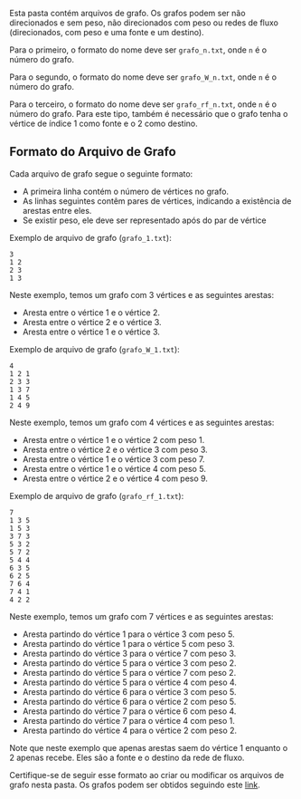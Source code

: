 Esta pasta contém arquivos de grafo. Os grafos podem ser não direcionados e sem peso, não direcionados com peso ou redes de fluxo (direcionados, com peso e uma fonte e um destino).

Para o primeiro, o formato do nome deve ser `grafo_n.txt`, onde `n` é o número do grafo.

Para o segundo, o formato do nome deve ser `grafo_W_n.txt`, onde `n` é o número do grafo.

Para o terceiro, o formato do nome deve ser `grafo_rf_n.txt`, onde `n` é o número do grafo. Para este tipo, também é necessário que o grafo tenha o vértice de índice 1 como fonte e o 2 como destino.

## Formato do Arquivo de Grafo

Cada arquivo de grafo segue o seguinte formato:

- A primeira linha contém o número de vértices no grafo.
- As linhas seguintes contêm pares de vértices, indicando a existência de arestas entre eles.
- Se existir peso, ele deve ser representado após do par de vértice

Exemplo de arquivo de grafo (`grafo_1.txt`):
```
3
1 2
2 3
1 3
```

Neste exemplo, temos um grafo com 3 vértices e as seguintes arestas:
- Aresta entre o vértice 1 e o vértice 2.
- Aresta entre o vértice 2 e o vértice 3.
- Aresta entre o vértice 1 e o vértice 3.

Exemplo de arquivo de grafo (`grafo_W_1.txt`):
```
4
1 2 1
2 3 3
1 3 7
1 4 5
2 4 9
```

Neste exemplo, temos um grafo com 4 vértices e as seguintes arestas:
- Aresta entre o vértice 1 e o vértice 2 com peso 1.
- Aresta entre o vértice 2 e o vértice 3 com peso 3.
- Aresta entre o vértice 1 e o vértice 3 com peso 7.
- Aresta entre o vértice 1 e o vértice 4 com peso 5.
- Aresta entre o vértice 2 e o vértice 4 com peso 9.

Exemplo de arquivo de grafo (`grafo_rf_1.txt`):
```
7
1 3 5
1 5 3
3 7 3
5 3 2
5 7 2
5 4 4
6 3 5
6 2 5
7 6 4
7 4 1
4 2 2
```

Neste exemplo, temos um grafo com 7 vértices e as seguintes arestas:
- Aresta partindo do vértice 1 para o vértice 3 com peso 5.
- Aresta partindo do vértice 1 para o vértice 5 com peso 3.
- Aresta partindo do vértice 3 para o vértice 7 com peso 3.
- Aresta partindo do vértice 5 para o vértice 3 com peso 2.
- Aresta partindo do vértice 5 para o vértice 7 com peso 2.
- Aresta partindo do vértice 5 para o vértice 4 com peso 4.
- Aresta partindo do vértice 6 para o vértice 3 com peso 5.
- Aresta partindo do vértice 6 para o vértice 2 com peso 5.
- Aresta partindo do vértice 7 para o vértice 6 com peso 4.
- Aresta partindo do vértice 7 para o vértice 4 com peso 1.
- Aresta partindo do vértice 4 para o vértice 2 com peso 2.

Note que neste exemplo que apenas arestas saem do vértice 1 enquanto o 2 apenas recebe. Eles são a fonte e o destino da rede de fluxo.

Certifique-se de seguir esse formato ao criar ou modificar os arquivos de grafo nesta pasta.
Os grafos podem ser obtidos seguindo este [link](https://www.cos.ufrj.br/~daniel/grafos/).
